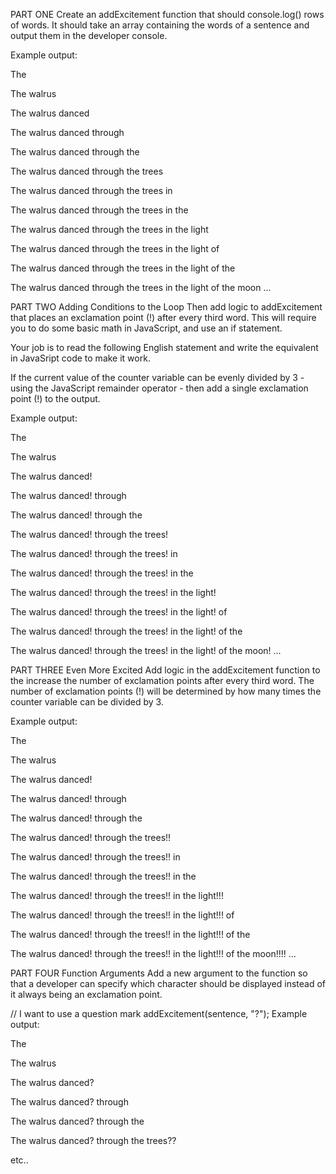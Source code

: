 PART ONE
Create an addExcitement function that should console.log() rows of words. It should take an array containing the words of a sentence and output them in the developer console.

Example output:

The

The walrus

The walrus danced

The walrus danced through

The walrus danced through the

The walrus danced through the trees

The walrus danced through the trees in

The walrus danced through the trees in the

The walrus danced through the trees in the light

The walrus danced through the trees in the light of

The walrus danced through the trees in the light of the

The walrus danced through the trees in the light of the moon ...

PART TWO
Adding Conditions to the Loop
Then add logic to addExcitement that places an exclamation point (!) after every third word. This will require you to do some basic math in JavaScript, and use an if statement.

Your job is to read the following English statement and write the equivalent in JavaSript code to make it work.

If the current value of the counter variable can be evenly divided by 3 - using the JavaScript remainder operator - then add a single exclamation point (!) to the output.

Example output:

The

The walrus

The walrus danced!

The walrus danced! through

The walrus danced! through the

The walrus danced! through the trees!

The walrus danced! through the trees! in

The walrus danced! through the trees! in the

The walrus danced! through the trees! in the light!

The walrus danced! through the trees! in the light! of

The walrus danced! through the trees! in the light! of the

The walrus danced! through the trees! in the light! of the moon! ...

PART THREE
Even More Excited
Add logic in the addExcitement function to the increase the number of exclamation points after every third word. The number of exclamation points (!) will be determined by how many times the counter variable can be divided by 3.

Example output:

The

The walrus

The walrus danced!

The walrus danced! through

The walrus danced! through the

The walrus danced! through the trees!!

The walrus danced! through the trees!! in

The walrus danced! through the trees!! in the

The walrus danced! through the trees!! in the light!!!

The walrus danced! through the trees!! in the light!!! of

The walrus danced! through the trees!! in the light!!! of the

The walrus danced! through the trees!! in the light!!! of the moon!!!! ...

PART FOUR
Function Arguments
Add a new argument to the function so that a developer can specify which character should be displayed instead of it always being an exclamation point.

// I want to use a question mark
addExcitement(sentence, "?");
Example output:

The

The walrus

The walrus danced?

The walrus danced? through

The walrus danced? through the

The walrus danced? through the trees??

etc..